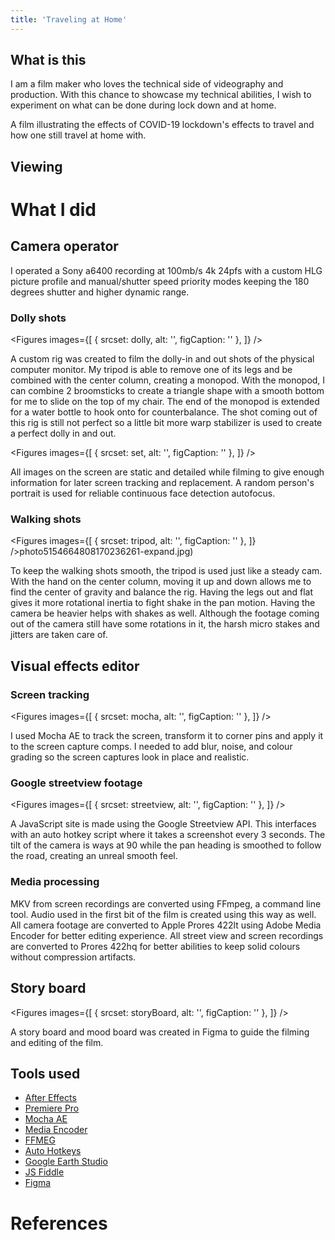 ```yaml
---
title: 'Traveling at Home'
---
```


<script context="module">
  import img from '$lib/images/traveling-at-home/cover.png?srcset';
  export const cover = img;

  export function load() {
    return {
      props: {
        cover: cover
      }
    }
  }
</script>

<script>
  import YoutubeEmbed from '$lib/components/YoutubeEmbed.svelte';
  import Figures from '$lib/components/Figures.svelte';

  import dolly from '$lib/images/traveling-at-home/dolly.png?srcset';
  import set from '$lib/images/traveling-at-home/set.png?srcset';
  import storyBoard from '$lib/images/traveling-at-home/story-board.png?srcset';
  import streetview from '$lib/images/traveling-at-home/streetview.png?srcset';
  import mocha from '$lib/images/traveling-at-home/mocha.png?srcset';
  import tripod from '$lib/images/traveling-at-home/tripod.jpg?srcset';
</script>

## What is this

I am a film maker who loves the technical side of videography and production. With this chance to
showcase my technical abilities, I wish to experiment on what can be done during lock down and at
home.

A film illustrating the effects of COVID-19 lockdown's effects to travel and how one still travel at
home with.

## Viewing

<YoutubeEmbed code="sWxYY_RaUEw" />

# What I did

## Camera operator

I operated a Sony a6400 recording at 100mb/s 4k 24pfs with a custom HLG picture profile and
manual/shutter speed priority modes keeping the 180 degrees shutter and higher dynamic range.

### Dolly shots

<!-- prettier-ignore -->
<Figures
  images={[
    {
      srcset: dolly,
      alt: '',
      figCaption: ''
    },
  ]}
/>

A custom rig was created to film the dolly-in and out shots of the physical computer monitor. My
tripod is able to remove one of its legs and be combined with the center column, creating a monopod.
With the monopod, I can combine 2 broomsticks to create a triangle shape with a smooth bottom for me
to slide on the top of my chair. The end of the monopod is extended for a water bottle to hook onto
for counterbalance. The shot coming out of this rig is still not perfect so a little bit more warp
stabilizer is used to create a perfect dolly in and out.

<!-- prettier-ignore -->
<Figures
  images={[
    {
      srcset: set,
      alt: '',
      figCaption: ''
    },
  ]}
/>

All images on the screen are static and detailed while filming to give enough information for later
screen tracking and replacement. A random person's portrait is used for reliable continuous face
detection autofocus.

### Walking shots

<!-- prettier-ignore -->
<Figures
  images={[
    {
      srcset: tripod,
      alt: '',
      figCaption: ''
    },
  ]}
/>photo5154664808170236261-expand.jpg)

To keep the walking shots smooth, the tripod is used just like a steady cam. With the hand on the
center column, moving it up and down allows me to find the center of gravity and balance the rig.
Having the legs out and flat gives it more rotational inertia to fight shake in the pan motion.
Having the camera be heavier helps with shakes as well. Although the footage coming out of the
camera still have some rotations in it, the harsh micro stakes and jitters are taken care of.

## Visual effects editor

### Screen tracking

<!-- prettier-ignore -->
<Figures
  images={[
    {
      srcset: mocha,
      alt: '',
      figCaption: ''
    },
  ]}
/>

I used Mocha AE to track the screen, transform it to corner pins and apply it to the screen capture
comps. I needed to add blur, noise, and colour grading so the screen captures look in place and
realistic.

### Google streetview footage

<!-- prettier-ignore -->
<Figures
  images={[
    {
      srcset: streetview,
      alt: '',
      figCaption: ''
    },
  ]}
/>

A JavaScript site is made using the Google Streetview API. This interfaces with an auto hotkey
script where it takes a screenshot every 3 seconds. The tilt of the camera is ways at 90 while the
pan heading is smoothed to follow the road, creating an unreal smooth feel.

### Media processing

MKV from screen recordings are converted using FFmpeg, a command line tool. Audio used in the first
bit of the film is created using this way as well. All camera footage are converted to Apple Prores
422lt using Adobe Media Encoder for better editing experience. All street view and screen recordings
are converted to Prores 422hq for better abilities to keep solid colours without compression
artifacts.

## Story board

<!-- prettier-ignore -->
<Figures
  images={[
    {
      srcset: storyBoard,
      alt: '',
      figCaption: ''
    },
  ]}
/>

A story board and mood board was created in Figma to guide the filming and editing of the film.

## Tools used

- [After Effects](https://www.adobe.com/products/aftereffects.html)
- [Premiere Pro](https://www.adobe.com/ca/products/premiere.html)
- [Mocha AE](https://borisfx.com/products/mocha-ae-cc-mocha-for-after-effects/)
- [Media Encoder](https://www.adobe.com/products/media-encoder.html)
- [FFMEG](https://ffmpeg.org/)
- [Auto Hotkeys](https://www.autohotkey.com/)
- [Google Earth Studio](https://www.google.com/earth/studio/)
- [JS Fiddle](https://jsfiddle.net/)
- [Figma](https://www.figma.com/)

# References
